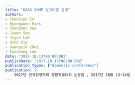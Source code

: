 ```yaml
---
title: "KASS CNMP 알고리즘 설계"
authors:
- Cheolsun Im
- Byungwoon Park
- Changdon Kee
- Jiwon Seo
- Jiyun Lee
- Uiho Kim
- Gwangsik Choi
- Eunseong Lee
date: "2017-10-13T00:00:00Z"
publishDate: "2017-10-13T00:00:00Z"
publication_types: ["domestic-conference"]
publication: |-
    2017년 한국항행학회 종합학술대회 논문집 , 2017년 10월 13~14일
---
```

